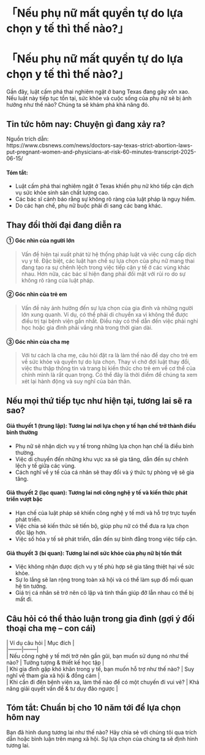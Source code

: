 # 「Nếu phụ nữ mất quyền tự do lựa chọn y tế thì thế nào?」

<h1>「Nếu phụ nữ mất quyền tự do lựa chọn y tế thì thế nào?」</h1>
<p>Gần đây, luật cấm phá thai nghiêm ngặt ở bang Texas đang gây xôn xao. Nếu luật này tiếp tục tồn tại, sức khỏe và cuộc sống của phụ nữ sẽ bị ảnh hưởng như thế nào? Chúng ta sẽ khám phá khả năng đó.</p>
<h2>Tin tức hôm nay: Chuyện gì đang xảy ra?</h2>
<p>Nguồn trích dẫn:<br />
https://www.cbsnews.com/news/doctors-say-texas-strict-abortion-laws-put-pregnant-women-and-physicians-at-risk-60-minutes-transcript-2025-06-15/</p>
<h4>Tóm tắt:</h4>
<ul>
<li>Luật cấm phá thai nghiêm ngặt ở Texas khiến phụ nữ khó tiếp cận dịch vụ sức khỏe sinh sản chất lượng cao.</li>
<li>Các bác sĩ cảnh báo rằng sự không rõ ràng của luật pháp là nguy hiểm.</li>
<li>Do các hạn chế, phụ nữ buộc phải đi sang các bang khác.</li>
</ul>
<h2>Thay đổi thời đại đang diễn ra</h2>
<h4>① Góc nhìn của người lớn</h4>
<blockquote>
<p>Vấn đề hiện tại xuất phát từ hệ thống pháp luật và việc cung cấp dịch vụ y tế. Đặc biệt, các luật hạn chế sự lựa chọn của phụ nữ mang thai đang tạo ra sự chênh lệch trong việc tiếp cận y tế ở các vùng khác nhau. Hơn nữa, các bác sĩ hiện đang phải đối mặt với rủi ro do sự không rõ ràng của luật pháp.</p>
</blockquote>
<h4>② Góc nhìn của trẻ em</h4>
<blockquote>
<p>Vấn đề này ảnh hưởng đến sự lựa chọn của gia đình và những người lớn xung quanh. Ví dụ, có thể phải di chuyển xa vì không thể được điều trị tại bệnh viện gần nhất. Điều này có thể dẫn đến việc phải nghỉ học hoặc gia đình phải vắng nhà trong thời gian dài.</p>
</blockquote>
<h4>③ Góc nhìn của cha mẹ</h4>
<blockquote>
<p>Với tư cách là cha mẹ, câu hỏi đặt ra là làm thế nào để dạy cho trẻ em về sức khỏe và quyền tự do lựa chọn. Thay vì chờ đợi luật thay đổi, việc thu thập thông tin và trang bị kiến thức cho trẻ em về cơ thể của chính mình là rất quan trọng. Có thể đây là thời điểm để chúng ta xem xét lại hành động và suy nghĩ của bản thân.</p>
</blockquote>
<h2>Nếu mọi thứ tiếp tục như hiện tại, tương lai sẽ ra sao?</h2>
<h4>Giả thuyết 1 (trung lập): Tương lai nơi lựa chọn y tế hạn chế trở thành điều bình thường</h4>
<ul>
<li>Phụ nữ sẽ nhận dịch vụ y tế trong những lựa chọn hạn chế là điều bình thường.</li>
<li>Việc di chuyển đến những khu vực xa sẽ gia tăng, dẫn đến sự chênh lệch y tế giữa các vùng.</li>
<li>Cách nghĩ về y tế của cá nhân sẽ thay đổi và ý thức tự phòng vệ sẽ gia tăng.</li>
</ul>
<h4>Giả thuyết 2 (lạc quan): Tương lai nơi công nghệ y tế và kiến thức phát triển vượt bậc</h4>
<ul>
<li>Hạn chế của luật pháp sẽ khiến công nghệ y tế mới và hỗ trợ trực tuyến phát triển.</li>
<li>Việc chia sẻ kiến thức sẽ tiến bộ, giúp phụ nữ có thể đưa ra lựa chọn độc lập hơn.</li>
<li>Việc số hóa y tế sẽ phát triển, dẫn đến sự bình đẳng trong việc tiếp cận.</li>
</ul>
<h4>Giả thuyết 3 (bi quan): Tương lai nơi sức khỏe của phụ nữ bị tổn thất</h4>
<ul>
<li>Việc không nhận được dịch vụ y tế phù hợp sẽ gia tăng thiệt hại về sức khỏe.</li>
<li>Sự lo lắng sẽ lan rộng trong toàn xã hội và có thể làm sụp đổ mối quan hệ tin tưởng.</li>
<li>Giá trị cá nhân sẽ trở nên cô lập và tinh thần giúp đỡ lẫn nhau có thể bị mất đi.</li>
</ul>
<h2>Câu hỏi có thể thảo luận trong gia đình (gợi ý đối thoại cha mẹ &#8211; con cái)</h2>
<p>| Ví dụ câu hỏi | Mục đích |<br />
|&#8212;&#8212;&#8211;|&#8212;&#8212;&#8211;|<br />
| Nếu công nghệ y tế mới trở nên gần gũi, bạn muốn sử dụng nó như thế nào? | Tưởng tượng &#038; thiết kế học tập |<br />
| Khi gia đình gặp khó khăn trong y tế, bạn muốn hỗ trợ như thế nào? | Suy nghĩ về tham gia xã hội &#038; đồng cảm |<br />
| Khi cần đi đến bệnh viện xa, làm thế nào để có một chuyến đi vui vẻ? | Khả năng giải quyết vấn đề &#038; tư duy đảo ngược |</p>
<h2>Tóm tắt: Chuẩn bị cho 10 năm tới để lựa chọn hôm nay</h2>
<p>Bạn đã hình dung tương lai như thế nào? Hãy chia sẻ với chúng tôi qua trích dẫn hoặc bình luận trên mạng xã hội. Sự lựa chọn của chúng ta sẽ định hình tương lai.</p>

